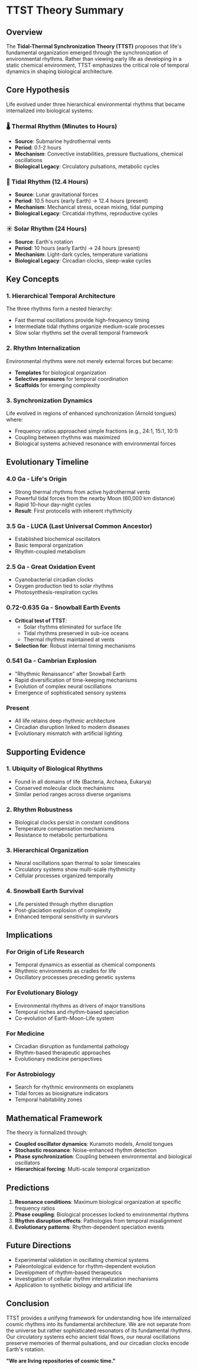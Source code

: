 # TTST Theory Summary

## Overview

The **Tidal-Thermal Synchronization Theory (TTST)** proposes that life's fundamental organization emerged through the synchronization of environmental rhythms. Rather than viewing early life as developing in a static chemical environment, TTST emphasizes the critical role of temporal dynamics in shaping biological architecture.

## Core Hypothesis

Life evolved under three hierarchical environmental rhythms that became internalized into biological systems:

### 🌡️ Thermal Rhythm (Minutes to Hours)

- **Source**: Submarine hydrothermal vents
- **Period**: 0.1-2 hours
- **Mechanism**: Convective instabilities, pressure fluctuations, chemical oscillations
- **Biological Legacy**: Circulatory pulsations, metabolic cycles

### 🌊 Tidal Rhythm (12.4 Hours)

- **Source**: Lunar gravitational forces
- **Period**: 10.5 hours (early Earth) → 12.4 hours (present)
- **Mechanism**: Mechanical stress, ocean mixing, tidal pumping
- **Biological Legacy**: Circatidal rhythms, reproductive cycles

### ☀️ Solar Rhythm (24 Hours)

- **Source**: Earth's rotation
- **Period**: 10 hours (early Earth) → 24 hours (present)
- **Mechanism**: Light-dark cycles, temperature variations
- **Biological Legacy**: Circadian clocks, sleep-wake cycles

## Key Concepts

### 1. Hierarchical Temporal Architecture

The three rhythms form a nested hierarchy:

- Fast thermal oscillations provide high-frequency timing
- Intermediate tidal rhythms organize medium-scale processes
- Slow solar rhythms set the overall temporal framework

### 2. Rhythm Internalization

Environmental rhythms were not merely external forces but became:

- **Templates** for biological organization
- **Selective pressures** for temporal coordination
- **Scaffolds** for emerging complexity

### 3. Synchronization Dynamics

Life evolved in regions of enhanced synchronization (Arnold tongues) where:

- Frequency ratios approached simple fractions (e.g., 24:1, 15:1, 10:1)
- Coupling between rhythms was maximized
- Biological systems achieved resonance with environmental forces

## Evolutionary Timeline

### 4.0 Ga - Life's Origin

- Strong thermal rhythms from active hydrothermal vents
- Powerful tidal forces from the nearby Moon (60,000 km distance)
- Rapid 10-hour day-night cycles
- **Result**: First protocells with inherent rhythmicity

### 3.5 Ga - LUCA (Last Universal Common Ancestor)

- Established biochemical oscillators
- Basic temporal organization
- Rhythm-coupled metabolism

### 2.5 Ga - Great Oxidation Event

- Cyanobacterial circadian clocks
- Oxygen production tied to solar rhythms
- Photosynthesis-respiration cycles

### 0.72-0.635 Ga - Snowball Earth Events

- **Critical test of TTST**:
  - Solar rhythms eliminated for surface life
  - Tidal rhythms preserved in sub-ice oceans
  - Thermal rhythms maintained at vents
- **Selection for**: Robust internal timing mechanisms

### 0.541 Ga - Cambrian Explosion

- "Rhythmic Renaissance" after Snowball Earth
- Rapid diversification of time-keeping mechanisms
- Evolution of complex neural oscillations
- Emergence of sophisticated sensory systems

### Present

- All life retains deep rhythmic architecture
- Circadian disruption linked to modern diseases
- Evolutionary mismatch with artificial lighting

## Supporting Evidence

### 1. Ubiquity of Biological Rhythms

- Found in all domains of life (Bacteria, Archaea, Eukarya)
- Conserved molecular clock mechanisms
- Similar period ranges across diverse organisms

### 2. Rhythm Robustness

- Biological clocks persist in constant conditions
- Temperature compensation mechanisms
- Resistance to metabolic perturbations

### 3. Hierarchical Organization

- Neural oscillations span thermal to solar timescales
- Circulatory systems show multi-scale rhythmicity
- Cellular processes organized temporally

### 4. Snowball Earth Survival

- Life persisted through rhythm disruption
- Post-glaciation explosion of complexity
- Enhanced temporal sensitivity in survivors

## Implications

### For Origin of Life Research

- Temporal dynamics as essential as chemical components
- Rhythmic environments as cradles for life
- Oscillatory processes preceding genetic systems

### For Evolutionary Biology

- Environmental rhythms as drivers of major transitions
- Temporal niches and rhythm-based speciation
- Co-evolution of Earth-Moon-Life system

### For Medicine

- Circadian disruption as fundamental pathology
- Rhythm-based therapeutic approaches
- Evolutionary medicine perspectives

### For Astrobiology

- Search for rhythmic environments on exoplanets
- Tidal forces as biosignature indicators
- Temporal habitability zones

## Mathematical Framework

The theory is formalized through:

- **Coupled oscillator dynamics**: Kuramoto models, Arnold tongues
- **Stochastic resonance**: Noise-enhanced rhythm detection
- **Phase synchronization**: Coupling between environmental and biological oscillators
- **Hierarchical forcing**: Multi-scale temporal organization

## Predictions

1. **Resonance conditions**: Maximum biological organization at specific frequency ratios
2. **Phase coupling**: Biological processes locked to environmental rhythms
3. **Rhythm disruption effects**: Pathologies from temporal misalignment
4. **Evolutionary patterns**: Rhythm-dependent speciation events

## Future Directions

- Experimental validation in oscillating chemical systems
- Paleontological evidence for rhythm-dependent evolution
- Development of rhythm-based therapeutics
- Investigation of cellular rhythm internalization mechanisms
- Application to synthetic biology and artificial life

## Conclusion

TTST provides a unifying framework for understanding how life internalized cosmic rhythms into its fundamental architecture. We are not separate from the universe but rather sophisticated resonators of its fundamental rhythms. Our circulatory systems echo ancient tidal flows, our neural oscillations preserve memories of thermal pulsations, and our circadian clocks encode Earth's rotation.

**"We are living repositories of cosmic time."**

